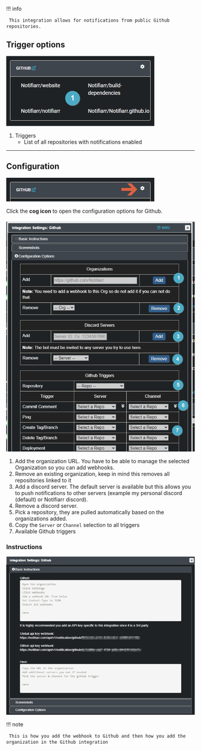 !!! info

     This integration allows for notifications from public Github repositories.

## Trigger options

![trigger-channels.png](../../assets/screenshots/integrations/github/trigger-channels.png)

1. Triggers
    - List of all repositories with notifications enabled

---

## Configuration

![open-configuration.png](../../assets/screenshots/integrations/github/open-configuration.png)

Click the **cog icon** to open the configuration options for Github.

![configuration.png](../../assets/screenshots/integrations/github/configuration.png)

1. Add the organization URL. You have to be able to manage the selected Organization so you can add webhooks.
1. Remove an existing organization, keep in mind this removes all repositories linked to it
1. Add a discord server. The default server is available but this allows you to push notifications to other servers (example my personal discord (default) or Notifiarr discord).
1. Remove a discord server.
1. Pick a repository, they are pulled automatically based on the organizations added.
1. Copy the `Server` or `Channel` selection to all triggers
1. Available Github triggers

### Instructions

![instructions.png](../../assets/screenshots/integrations/github/instructions.png)

!!! note

     This is how you add the webhook to Github and then how you add the organization in the Github integration

